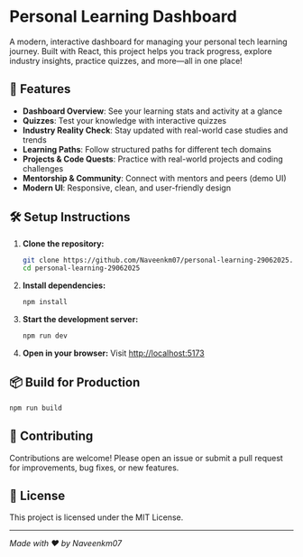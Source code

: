 # Personal Learning Dashboard

A modern, interactive dashboard for managing your personal tech learning journey. Built with React, this project helps you track progress, explore industry insights, practice quizzes, and more—all in one place!

## 🚀 Features
- **Dashboard Overview**: See your learning stats and activity at a glance
- **Quizzes**: Test your knowledge with interactive quizzes
- **Industry Reality Check**: Stay updated with real-world case studies and trends
- **Learning Paths**: Follow structured paths for different tech domains
- **Projects & Code Quests**: Practice with real-world projects and coding challenges
- **Mentorship & Community**: Connect with mentors and peers (demo UI)
- **Modern UI**: Responsive, clean, and user-friendly design

## 🛠️ Setup Instructions
1. **Clone the repository:**
   ```bash
   git clone https://github.com/Naveenkm07/personal-learning-29062025.git
   cd personal-learning-29062025
   ```
2. **Install dependencies:**
   ```bash
   npm install
   ```
3. **Start the development server:**
   ```bash
   npm run dev
   ```
4. **Open in your browser:**
   Visit [http://localhost:5173](http://localhost:5173)

## 📦 Build for Production
```bash
npm run build
```

## 🤝 Contributing
Contributions are welcome! Please open an issue or submit a pull request for improvements, bug fixes, or new features.

## 📄 License
This project is licensed under the MIT License.

---

*Made with ❤️ by Naveenkm07* 